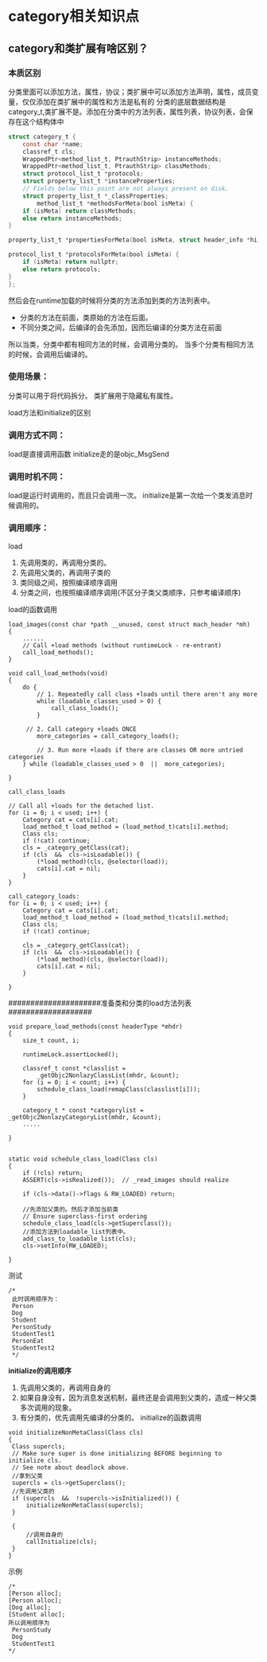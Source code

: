 # category相关知识点

## category和类扩展有啥区别？

### **本质区别**

分类里面可以添加方法，属性，协议；类扩展中可以添加方法声明，属性，成员变量，仅仅添加在类扩展中的属性和方法是私有的
分类的底层数据结构是category_t,类扩展不是。添加在分类中的方法列表，属性列表，协议列表，会保存在这个结构体中

```objective-c
struct category_t {
    const char *name;
    classref_t cls;
    WrappedPtr<method_list_t, PtrauthStrip> instanceMethods;
    WrappedPtr<method_list_t, PtrauthStrip> classMethods;
    struct protocol_list_t *protocols;
    struct property_list_t *instanceProperties;
    // Fields below this point are not always present on disk.
    struct property_list_t *_classProperties;
		method_list_t *methodsForMeta(bool isMeta) {
    if (isMeta) return classMethods;
    else return instanceMethods;
}

property_list_t *propertiesForMeta(bool isMeta, struct header_info *hi);

protocol_list_t *protocolsForMeta(bool isMeta) {
    if (isMeta) return nullptr;
    else return protocols;
}
};
```


然后会在runtime加载的时候将分类的方法添加到类的方法列表中。
- 分类的方法在前面，类原始的方法在后面。
- 不同分类之间，后编译的会先添加，因而后编译的分类方法在前面

所以当类，分类中都有相同方法的时候，会调用分类的。
当多个分类有相同方法的时候，会调用后编译的。

### **使用场景：**

分类可以用于将代码拆分。
类扩展用于隐藏私有属性。

load方法和initialize的区别

### **调用方式不同：**

load是直接调用函数
initialize走的是objc_MsgSend

### **调用时机不同：**

load是运行时调用的，而且只会调用一次。
initialize是第一次给一个类发消息时候调用的。

### **调用顺序：**

load

1. 先调用类的，再调用分类的。
2. 先调用父类的，再调用子类的
3. 类同级之间，按照编译顺序调用
4. 分类之间，也按照编译顺序调用(不区分子类父类顺序，只参考编译顺序)



load的函数调用

```
load_images(const char *path __unused, const struct mach_header *mh)
{
    ......
    // Call +load methods (without runtimeLock - re-entrant)
    call_load_methods();
}

void call_load_methods(void)
{
    do {
        // 1. Repeatedly call class +loads until there aren't any more
        while (loadable_classes_used > 0) {
            call_class_loads();
        }

     // 2. Call category +loads ONCE
        more_categories = call_category_loads();
    
        // 3. Run more +loads if there are classes OR more untried categories
    } while (loadable_classes_used > 0  ||  more_categories);

}
```



`call_class_loads`

```
// Call all +loads for the detached list.
for (i = 0; i < used; i++) {
    Category cat = cats[i].cat;
    load_method_t load_method = (load_method_t)cats[i].method;
    Class cls;
    if (!cat) continue;
    cls = _category_getClass(cat);
    if (cls  &&  cls->isLoadable()) {
        (*load_method)(cls, @selector(load));
        cats[i].cat = nil;
    }
}

call_category_loads:
for (i = 0; i < used; i++) {
    Category cat = cats[i].cat;
    load_method_t load_method = (load_method_t)cats[i].method;
    Class cls;
    if (!cat) continue;

    cls = _category_getClass(cat);
    if (cls  &&  cls->isLoadable()) {
        (*load_method)(cls, @selector(load));
        cats[i].cat = nil;
    }

}
```



#####################准备类和分类的load方法列表###################

```
void prepare_load_methods(const headerType *mhdr)
{
    size_t count, i;

    runtimeLock.assertLocked();
    
    classref_t const *classlist =
        _getObjc2NonlazyClassList(mhdr, &count);
    for (i = 0; i < count; i++) {
        schedule_class_load(remapClass(classlist[i]));
    }
    
    category_t * const *categorylist = _getObjc2NonlazyCategoryList(mhdr, &count);
    .....

}


static void schedule_class_load(Class cls)
{
    if (!cls) return;
    ASSERT(cls->isRealized());  // _read_images should realize

    if (cls->data()->flags & RW_LOADED) return;
    
    //先添加父类的。然后才添加当前类
    // Ensure superclass-first ordering
    schedule_class_load(cls->getSuperclass());
    //添加方法到loadable_list列表中。
    add_class_to_loadable_list(cls);
    cls->setInfo(RW_LOADED);

}
```

测试

```
/*
 此时调用顺序为：
 Person
 Dog
 Student
 PersonStudy
 StudentTest1
 PersonEat
 StudentTest2
 */
```

**initialize的调用顺序**

1. 先调用父类的，再调用自身的
2. 如果自身没有，因为消息发送机制，最终还是会调用到父类的，造成一种父类多次调用的现象。
3. 有分类的，优先调用先编译的分类的。
  initialize的函数调用

```
void initializeNonMetaClass(Class cls)
{
 Class supercls;
 // Make sure super is done initializing BEFORE beginning to initialize cls.
 // See note about deadlock above.
 //拿到父类
 supercls = cls->getSuperclass();
 //先调用父类的
 if (supercls  &&  !supercls->isInitialized()) {
     initializeNonMetaClass(supercls);
 }

 {
     //调用自身的
     callInitialize(cls);
 }
}
```

示例

```
/*
[Person alloc];
[Person alloc];
[Dog alloc];
[Student alloc];
所以调用顺序为
 PersonStudy
 Dog
 StudentTest1
*/
```

